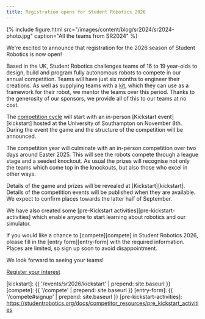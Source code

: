 ```yaml
---
title: Registration opens for Student Robotics 2026
---
```


{% include figure.html src="/images/content/blog/sr2024/sr2024-photo.jpg"
           caption="All the teams from SR2024" %}

We're excited to announce that registration for the 2026 season of Student
Robotics is now open!

Based in the UK, Student Robotics challenges teams of 16 to 19 year-olds to
design, build and program fully autonomous robots to compete in our annual
competition. Teams will have just six months to engineer their creations. As
well as supplying teams with a [kit][kit], which they can use as a framework for
their robot, we mentor the teams over this period. Thanks to the generosity of
our sponsors, we provide all of this to our teams at no cost.

The [competition cycle][programme-structure] will start with an in-person
[Kickstart event][kickstart] hosted at the University of Southampton on November
8th. During the event the game and the structure of the competition will be
announced.

The competition year will culminate with an in-person competition over two days
around Easter 2025. This will see the robots compete through a league stage and
a seeded knockout. As usual the prizes will recognise not only the teams which
come top in the knockouts, but also those who excel in other ways.

Details of the game and prizes will be revealed at [Kickstart][kickstart].
Details of the competition events will be published when they are available.
We expect to confirm places towards the latter half of September.

We have also created some [pre-Kickstart activities][pre-kickstart-activities]
which enable anyone to start learning about robotics and our simulator.

If you would like a chance to [compete][compete] in Student Robotics 2026,
please fill in the [entry form][entry-form] with the required information.
Places are limited, so sign up soon to avoid disappointment.

We look forward to seeing your teams!

<div class="text-center">
  <a class="button button-primary" href="{{ site.baseurl }}/compete#signup">
    Register your interest
  </a>
</div>

[kit]: https://studentrobotics.org/docs/kit/
[programme-structure]: https://studentrobotics.org/docs/robots_101/programme_structure

[kickstart]: {{ '/events/sr2026/kickstart' | prepend: site.baseurl }}
[compete]: {{ '/compete' | prepend: site.baseurl }}
[entry-form]: {{ '/compete#signup' | prepend: site.baseurl }}
[pre-kickstart-activities]: https://studentrobotics.org/docs/competitor_resources/pre_kickstart_activities
